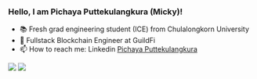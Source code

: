 ### Hello, I am Pichaya Puttekulangkura (Micky)!

- 📚 Fresh grad engineering student (ICE) from Chulalongkorn University
- 🚀 Fullstack Blockchain Engineer at GuildFi
- 📫 How to reach me: Linkedin [Pichaya Puttekulangkura](https://www.linkedin.com/in/pichaya-puttekulangkura/)

<img src="https://github-readme-stats.vercel.app/api?username=mickyngub&&show_icons=true&title_color=ffffff&icon_color=bb2acf&text_color=daf7dc&bg_color=151515"/>

<img src="https://www.codewars.com/users/mickyngub/badges/large" />
